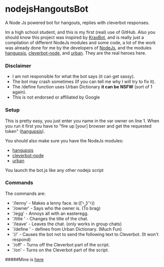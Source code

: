 # nodejsHangoutsBot
A Node Js powered bot for hangouts, replies with cleverbot responses.

Im a high school student, and this is my first (real) use of GitHub. Also you should know this project was inspired by [KraxBot](https://github.com/KraXarN/KraxBot), and is really just a compilation of different NodeJs modules and some code, a lot of the work was already done for me by the developers of [NodeJs](https://nodejs.org), and the modules [hangupsjs](https://github.com/algesten/hangupsjs), [cleverbot-node](https://www.npmjs.com/package/cleverbot-node), and [urban](https://www.npmjs.com/package/urban). They are the real heroes here.

### Disclaimer
- I am not responsible for what the bot says (it can get sassy).
- The bot may crash sometimes (If you can tell me why I will try to fix it).
- The /define function uses Urban Dictionary **it can be NSFW** (sort of 1 again).
- This is not endorsed or affiliated by Google

### Setup

This is pretty easy, you just enter you name in the var owner on line 1. When you run it first you have to "fire up [your] browser and get the requested token" ([hangupsjs](https://github.com/algesten/hangupsjs)).

You should also make sure you have the NodeJs modules:

- [hangupsjs](https://github.com/algesten/hangupsjs)
- [cleverbot-node](https://www.npmjs.com/package/cleverbot-node)
- [urban](https://www.npmjs.com/package/urban)

You launch the bot.js like any other nodejs script
 
### Commands

The commands are: 
- '/lenny' - Makes a lenny face. ie:((͡◔ ͜ʖ ͡◔))
- '/owner' - Says who the owner is. (To brag)
- '/egg' - Annoys all with an easteregg.
- '/title <new title>' - Changes the title of the chat.
- '/leave' - Leaves the chat. (only works in group chats)
- '/define <word>' - defines from Urban Dictionary. (Much Fun)
- '//' - Causes the bot not to send the following text to Cleverbot. (It won't respond)
- '/off' - Turns off the Cleverbot part of the script.
- '/on' - Turns on the Cleverbot part of the script.

#####Mine is [here](https://plus.google.com/114683191648648327446)
